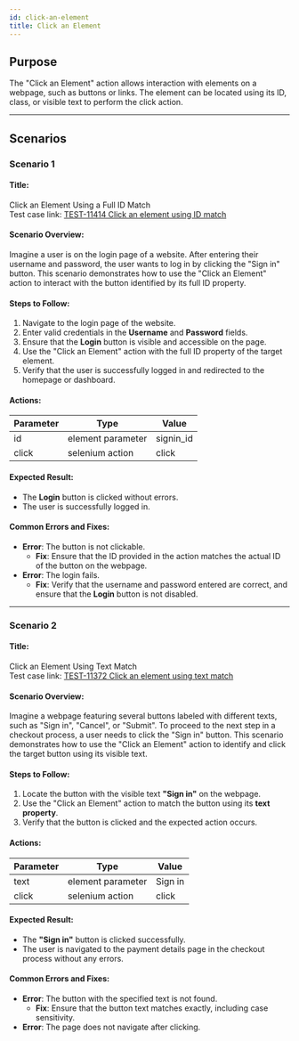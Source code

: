 ```yaml
---
id: click-an-element
title: Click an Element
---
```


## Purpose
The "Click an Element" action allows interaction with elements on a webpage, such as buttons or links. The element can be located using its ID, class, or visible text to perform the click action.

---

## Scenarios

### Scenario 1

#### Title:
Click an Element Using a Full ID Match  
Test case link: [TEST-11414 Click an element using ID match](https://qa.automationsolutionz.com/Home/ManageTestCases/Edit/TEST-11414/#parentHorizontalTab2 )

#### Scenario Overview:
Imagine a user is on the login page of a website. After entering their username and password, the user wants to log in by clicking the "Sign in" button. This scenario demonstrates how to use the "Click an Element" action to interact with the button identified by its full ID property.

#### Steps to Follow:
1. Navigate to the login page of the website.
2. Enter valid credentials in the **Username** and **Password** fields.
3. Ensure that the **Login** button is visible and accessible on the page.
4. Use the "Click an Element" action with the full ID property of the target element.
5. Verify that the user is successfully logged in and redirected to the homepage or dashboard.

#### Actions:

| Parameter     | Type              | Value      |
|---------------|-------------------|------------|
| id            | element parameter | signin_id  |
| click         | selenium action   | click      |

#### Expected Result:
- The **Login** button is clicked without errors.
- The user is successfully logged in.

#### Common Errors and Fixes:
- **Error**: The button is not clickable.
  - **Fix**: Ensure that the ID provided in the action matches the actual ID of the button on the webpage.
- **Error**: The login fails.
  - **Fix**: Verify that the username and password entered are correct, and ensure that the **Login** button is not disabled.

---

### Scenario 2

#### Title:
Click an Element Using Text Match  
Test case link: [TEST-11372 Click an element using text match](https://qa.automationsolutionz.com/Home/ManageTestCases/Edit/TEST-11372/#parentHorizontalTab2)

#### Scenario Overview:
Imagine a webpage featuring several buttons labeled with different texts, such as "Sign in", "Cancel", or "Submit". To proceed to the next step in a checkout process, a user needs to click the "Sign in" button. This scenario demonstrates how to use the "Click an Element" action to identify and click the target button using its visible text.

#### Steps to Follow:
1. Locate the button with the visible text **"Sign in"** on the webpage.
2. Use the "Click an Element" action to match the button using its **text property**.
3. Verify that the button is clicked and the expected action occurs.

#### Actions:

| Parameter      | Type               | Value       |
|----------------|--------------------|-------------|
| text           | element parameter  | Sign in     |
| click          | selenium action    | click       |

#### Expected Result:
- The **"Sign in"** button is clicked successfully.
- The user is navigated to the payment details page in the checkout process without any errors.

#### Common Errors and Fixes:
- **Error**: The button with the specified text is not found.
  - **Fix**: Ensure that the button text matches exactly, including case sensitivity.
- **Error**: The page does not navigate after clicking.
